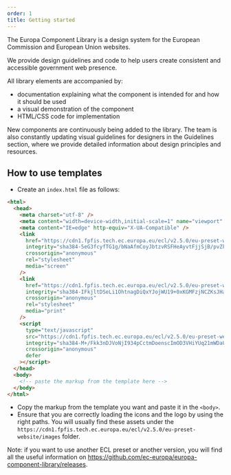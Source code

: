 ```yaml
---
order: 1
title: Getting started
---
```


The Europa Component Library is a design system for the European Commission and European Union websites.

We provide design guidelines and code to help users create consistent and accessible government web presence.

All library elements are accompanied by:

- documentation explaining what the component is intended for and how it should be used
- a visual demonstration of the component
- HTML/CSS code for implementation

New components are continuously being added to the library. The team is also constantly updating visual guidelines for designers in the Guidelines section, where we provide detailed information about design principles and resources.

## How to use templates

- Create an `index.html` file as follows:

```html
<html>
  <head>
    <meta charset="utf-8" />
    <meta content="width=device-width,initial-scale=1" name="viewport" />
    <meta content="IE=edge" http-equiv="X-UA-Compatible" />
    <link
      href="https://cdn1.fpfis.tech.ec.europa.eu/ecl/v2.5.0/eu-preset-website/styles/ecl-eu-preset-website.css"
      integrity="sha384-5eG3fcyfTG1g/bNaAfmCoyJbtzvRSFHeAyvtFjjSjB/pvZkT1duaqnBdksooA8fv sha512-Mk+sBsaqgRUGY/8ds6bez3zXOK4LMPpXdG3XWZuSqQnJhGPEBiGSHsCJ69E0ENb803cXv79LBOv9yJJmz7og2g=="
      crossorigin="anonymous"
      rel="stylesheet"
      media="screen"
    />
    <link
      href="https://cdn1.fpfis.tech.ec.europa.eu/ecl/v2.5.0/eu-preset-website/styles/ecl-eu-preset-website-print.css"
      integrity="sha384-IFkjltDSeLi1OhtnagDiQxYJojWU19+0xKGMFzjNCZKsJHa5COLLI9vM1t5fbyps sha512-uvrzymDatIyROD61FysWgZuda3eWgOTnlaV0HTRuYnR5SYGv/XmSnH6NsSO8HOvwp2yPoC3JZ6bsN1aKhAkEzw=="
      crossorigin="anonymous"
      rel="stylesheet"
      media="print"
    />
    <script
      type="text/javascript"
      src="https://cdn1.fpfis.tech.ec.europa.eu/ecl/v2.5.0/eu-preset-website/scripts/ecl-eu-preset-website.js"
      integrity="sha384-M+/Fkk3nDJVoNjI934pCctmDoenscImOD3VHiYUq21mWDaUHVW0+PgnDnbpGX7v0 sha512-Anb2qTNGQ/Cvz+8hlsKWNVx9SjrB1+47R6UQ9/Cm9tkUpn/FQNngehGXu+4Sn27LzOAzU2tWLgV823KDGUD76Q=="
      crossorigin="anonymous"
      defer
    ></script>
  </head>
  <body>
    <!-- paste the markup from the template here -->
  </body>
</html>
```

- Copy the markup from the template you want and paste it in the `<body>`.
- Ensure that you are correctly loading the icons and the logo by using the right paths. You will usually find these assets under the `https://cdn1.fpfis.tech.ec.europa.eu/ecl/v2.5.0/eu-preset-website/images` folder.

Note: if you want to use another ECL preset or another version, you will find all the useful information on https://github.com/ec-europa/europa-component-library/releases.
